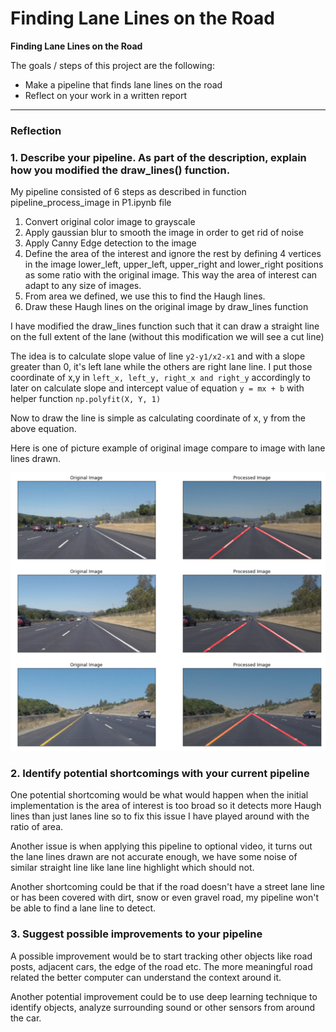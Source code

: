 # **Finding Lane Lines on the Road** 

**Finding Lane Lines on the Road**

The goals / steps of this project are the following:
* Make a pipeline that finds lane lines on the road
* Reflect on your work in a written report

[//]: # (Image References)
[image1]: ./test_images_output/sample_images.png "Original_vs_Process"
	
---

### Reflection

### 1. Describe your pipeline. As part of the description, explain how you modified the draw_lines() function.

My pipeline consisted of 6 steps as described in function pipeline_process_image in P1.ipynb file
1. Convert original color image to grayscale
2. Apply gaussian blur to smooth the image in order to get rid of noise
3. Apply Canny Edge detection to the image 
4. Define the area of the interest and ignore the rest by defining 4 vertices in the image lower_left, upper_left, upper_right and lower_right positions as some ratio with the original image. This way the area of interest can adapt to any size of images.
5. From area we defined, we use this to find the Haugh lines.
6. Draw these Haugh lines on the original image by draw_lines function

I have modified the draw_lines function such that it can draw a straight line on the full extent of the lane (without this modification we will see a cut line)

The idea is to calculate slope value of line `y2-y1/x2-x1` and with a slope greater than 0, it's left lane while the others are right lane line. I put those coordinate of x,y in `left_x, left_y, right_x and right_y` accordingly to later on calculate slope and intercept value of equation `y = mx + b` with helper function `np.polyfit(X, Y, 1)`

Now to draw the line is simple as calculating coordinate of x, y from the above equation.

Here is one of picture example of original image compare to image with lane lines drawn.

![Original vs Process][image1]


### 2. Identify potential shortcomings with your current pipeline


One potential shortcoming would be what would happen when the initial implementation is the area of interest is too broad so it detects more Haugh lines than just lanes line so to fix this issue I have played around with the ratio of area.

Another issue is when applying this pipeline to optional video, it turns out the lane lines drawn are not accurate enough, we have some noise of similar straight line like lane line highlight which should not.

Another shortcoming could be that if the road doesn't have a street lane line or has been covered with dirt, snow or even gravel road, my pipeline won't be able to find a lane line to detect.


### 3. Suggest possible improvements to your pipeline

A possible improvement would be to start tracking other objects like road posts, adjacent cars, the edge of the road etc. The more meaningful road related the better computer can understand the context around it.

Another potential improvement could be to use deep learning technique to identify objects, analyze surrounding sound or other sensors from around the car.